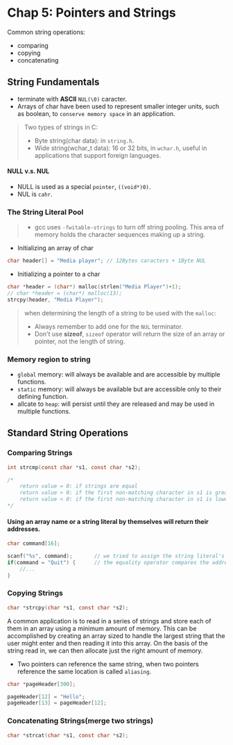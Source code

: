# Chap 5: Pointers and Strings
Common string operations:
* comparing
* copying
* concatenating
## String Fundamentals
* terminate with **ASCII** `NUL(\0)` caracter.
* Arrays of char have been used to represent smaller integer units, such as boolean, to `conserve memory space` in an application.
> Two types of strings in C:
> * Byte string(char data): in `string.h`.
> * Wide string(wchar_t data): 16 or 32 bits, in `wchar.h`, useful in applications that support foreign languages.

#### NULL v.s. NUL
* NULL is used as a special `pointer`, `((void*)0)`.
* NUL is `cahr`.

### The String Literal Pool
> * gcc uses `-fwitable-strings` to turn off string pooling.
This area of memory holds the character sequences making up a string.
*  Initializing an array of char
```c
char header[] = "Media player"; // 12Bytes caracters + 1Byte NUL
```
* Initializing a pointer to a char
```c
char *header = (char*) malloc(strlen("Media Player")+1);
// char *header = (char*) malloc(13);
strcpy(header, "Media Player");
```
> when determining the length of a string to be used with the `malloc`:
> * Always remember to add one for the `NUL` terminator.
> * Don't use **sizeof**, `sizeof` operator will return the size of an array or pointer, not the length of string.
### Memory region to string
* `global` memory: will always be available and are accessible by multiple functions.
* `static` memory: will always be available but are accessible only to their defining function.
* allcate to `heap`: will persist until they are released and may be used in multiple functions. 
## Standard String Operations
### Comparing Strings
```c
int strcmp(const char *s1, const char *s2);

/*
    return value = 0: if strings are equal
    return value > 0: if the first non-matching character in s1 is greater (in ASCII) than that of s2 .
    return value < 0: if the first non-matching character in s1 is lower (in ASCII) than that of s2 .
*/
```
#### Using an array name or a string literal by themselves will return their addresses.
```c
char command[16];

scanf("%s", command);       // we tried to assign the string literal's address to command, it will cause syntax error
if(command = "Quit") {      // the equality operator compares the address
    //...
}
```
### Copying Strings
```c
char *strcpy(char *s1, const char *s2);
```
A common application is to read in a series of strings and store each of them in an array using a minimum amount of memory. This can be accomplished by creating an array sized to handle the largest string that the user might enter and then reading it into this array. On the basis of the string read in, we can then allocate just the right amount of memory. 

* Two pointers can reference the same string, when two pointers reference the same location is called `aliasing`.
```c
char *pageHeader[300];

pageHeader[12] = "Hello";
pageHeader[13] = pageHeader[12];
```

### Concatenating Strings(merge two strings)
```c
char *strcat(char *s1, const char *s2);
```
